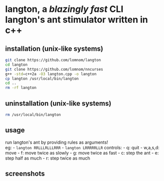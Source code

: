 # langton, a *blazingly fast* CLI langton's ant stimulator written in c++
## installation (unix-like systems)
```bash
git clone https://github.com/lomnom/langton
cd langton
git clone https://github.com/lomnom/nncurses
g++ -std=c++2a -O3 langton.cpp -o langton
cp langton /usr/local/bin/langton
cd ..
rm -rf langton
```
## uninstallation (unix-like systems)
```bash
rm /usr/local/bin/langton
```
## usage
run langton's ant by providing rules as arguments!  
eg: 
	- `langton RRLLLRLLLRRR`
    - `langton LRRRRRLLR`
controls:
	- q: quit
	- w,a,s,d: move
	- f: move twice as slowly
	- g: move twice as fast
	- c: step the ant
	- e: step half as much
	- r: step twice as much
## screenshots